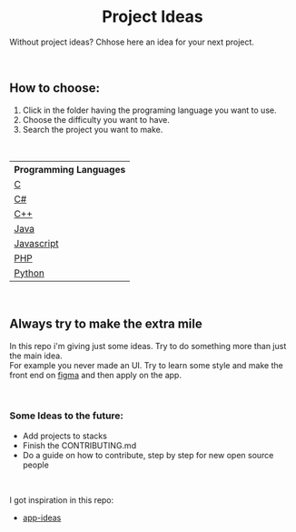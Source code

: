 <h1 align="center">Project Ideas</h1>

<p>Without project ideas? Chhose here an idea for your next project.</p>

<br/>
<h2>How to choose:</h2>
<ol>
    <li>Click in the folder having the programing language you want to use.
    <li>Choose the difficulty you want to have.
    <li>Search the project you want to make.
</ol>

<br/>
<table>
    <tr>
        <th>Programming Languages</th>
    </tr>
    <tr>
        <td>
            <a href="./programmingLanguages/C">
                C
            </a>
        </td>
    </tr>
    <tr>
        <td>
            <a href="./programmingLanguages/C#">
                C#
            </a>
        </td>
    </tr>
    <tr>
        <td>
            <a href="./programmingLanguages/C++">
                C++
            </a>
        </td>
    </tr>
    <tr>
        <td>
            <a href="./programmingLanguages/Java">
                Java
            </a>
        </td>
    </tr>
    <tr>
        <td>
            <a href="./programmingLanguages/Javascript">
                Javascript
            </a>
        </td>
    </tr>
    <tr>
        <td>
            <a href="./programmingLanguages/PHP">
                PHP
            </a>
        </td>
    </tr>
    <tr>
        <td>
            <a href="./programmingLanguages/Python">
                Python
            </a>
        </td>
    </tr>
</table>

<br/>
<h2>Always try to make the extra mile</h2>
<p>
In this repo i'm giving just some ideas. Try to do something more than just the main idea.<br />
For example you never made an UI. Try to learn some style and make the front end on <a href="https://www.figma.com">figma</a> and then apply on the app.
</p>

<br/>
<h3>Some Ideas to the future:</h3>
<ul>
    <li>Add projects to stacks</li>
    <li>Finish the CONTRIBUTING.md</li>
    <li>Do a guide on how to contribute, step by step for new open source people</li>
</ul>

<br/>
<p>I got inspiration in this repo:</p>
<ul>
    <li>
        <a href="https://github.com/florinpop17/app-ideas" target="_blank">
            app-ideas
        </a>
    </li>
</ul>
